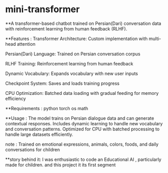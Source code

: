 # mini-transformer

**A transformer-based chatbot trained on Persian(Dari) conversation data with reinforcement learning from human feedback (RLHF).

**Features : 
Transformer Architecture: Custom implementation with multi-head attention

Persian(Dari) Language: Trained on Persian conversation corpus

RLHF Training: Reinforcement learning from human feedback

Dynamic Vocabulary: Expands vocabulary with new user inputs

Checkpoint System: Saves and loads training progress

CPU Optimization: Batched data loading with gradual feeding for memory efficiency

**Requirements : 
python
torch
os
math

**Usage : 
The model trains on Persian dialogue data and can generate contextual responses. Includes dynamic learning to handle new vocabulary and conversation patterns. Optimized for CPU with batched processing to handle large datasets efficiently.

note : Trained on emotional expressions, animals, colors, foods, and daily conversations for children

**story behind it: I was enthusiastic to code an Educational AI , particularly made for children. and this project it its first segment

